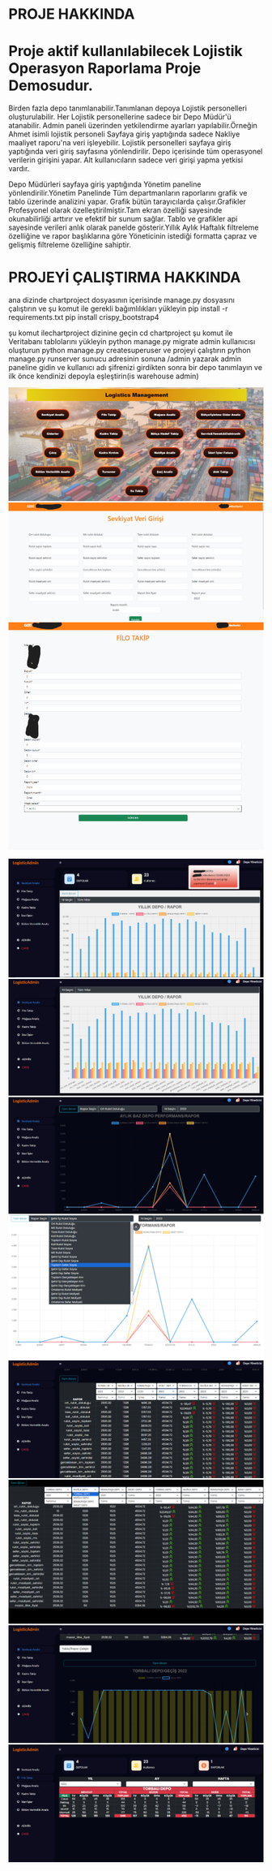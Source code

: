 # PROJE HAKKINDA 

# Proje aktif kullanılabilecek Lojistik Operasyon Raporlama Proje Demosudur.

Birden fazla depo tanımlanabilir.Tanımlanan depoya Lojistik personelleri oluşturulabilir. Her Lojistik personellerine sadece bir Depo Müdür'ü atanabilir.
Admin paneli üzerinden yetkilendirme ayarları yapılabilir.Örneğin Ahmet isimli lojistik personeli Sayfaya giriş yaptığında sadece Nakliye maaliyet raporu'na veri işleyebilir.
Lojistik personelleri sayfaya giriş yaptığında veri giriş sayfasına yönlendirilir. Depo içerisinde tüm operasyonel verilerin girişini yapar. Alt kullanıcıların sadece veri girişi yapma yetkisi vardır.

Depo Müdürleri sayfaya giriş yaptığında Yönetim paneline yönlendirilir.Yönetim Panelinde Tüm departmanların raporlarını grafik ve tablo üzerinde analizini yapar.
Grafik bütün tarayıcılarda çalışır.Grafikler Profesyonel olarak özelleştirilmiştir.Tam ekran özelliği sayesinde okunabilirliği arttırır ve efektif bir sunum sağlar.
Tablo ve grafikler api sayesinde verileri anlık olarak panelde gösterir.Yıllık Aylık Haftalık filtreleme özelliğine ve rapor başlıklarına göre Yöneticinin istediği formatta
çapraz ve gelişmiş filtreleme özelliğine sahiptir.

# PROJEYİ ÇALIŞTIRMA HAKKINDA

ana dizinde chartproject dosyasının içerisinde manage.py dosyasını çalıştırın ve şu komut ile gerekli bağımlılıkları yükleyin 
pip install -r requirements.txt
pip install crispy_bootstrap4

şu komut ilechartproject dizinine geçin
cd chartproject
şu komut ile Veritabanı tablolarını yükleyin
python manage.py migrate
admin kullanıcısı oluşturun
python manage.py createsuperuser
ve projeyi çalıştırın 
python manage.py runserver
sunucu adresinin sonuna /admin yazarak admin paneline gidin ve kullanıcı adı şifrenizi girdikten sonra bir depo tanımlayın ve ilk önce kendinizi depoyla eşleştirin(is warehouse admin)


![](/chartproject/static/img/logisticmain1.png)
![](/chartproject/static/img/sev_verigiris.png)
![](/chartproject/static/img/filo_verigiris.png)

![](/chartproject/static/img/yonetimpanel_1.png)
![](/chartproject/static/img/yonetimpanel_2.png)
![](/chartproject/static/img/yonetimpanel_3.png)
![](/chartproject/static/img/yonetimpanel_4.png)
![](/chartproject/static/img/yonetimpanel_5.png)
![](/chartproject/static/img/yonetimpanel_6.png)
![](/chartproject/static/img/yonetimpanel_7.png)
![](/chartproject/static/img/yonetimpanel_filo.png)












